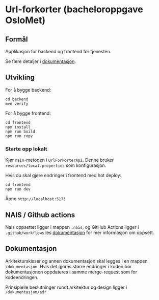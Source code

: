 # Url-forkorter (bacheloroppgave OsloMet)

## Formål
Applikasjon for backend og frontend for tjenesten.

Se flere detaljer i [dokumentasjon](/dokumentasjon).

## Utvikling
For å bygge backend:
```shell
cd backend
mvn verify
```

For å bygge frontend:
```shell
cd frontend
npm install
npm run build
npm run copy
```

### Starte opp lokalt
Kjør `main`-metoden i `UrlForkorterApi`. Denne bruker `resources/local.properties` som konfigurasjon.

Hvis du skal gjøre endringer i frontend med hot deploy:

```shell
cd frontend
npm run dev
```

Åpne `http://localhost:5173`

## NAIS / Github actions
Nais oppsettet ligger i mappen `.nais`, og GitHub Actions ligger i `.github/workflows` les [dokumentasjon](https://docs.test-nais.cloud.nais.io/) for mer informasjon om oppsett.

## Dokumentasjon
Arkitekturskisser og annen dokumentasjon skal legges i en mappen `/dokumentasjon`.
Hvis det gjøres større endringer i koden bør dokumentasjonen oppdateres i samme merge-request som for kodeendringen.

Prinsipielle beslutninger rundt arkitektur og design ligger i `/dokumentasjon/adr`